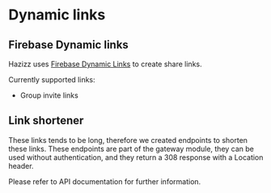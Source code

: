 # Dynamic links

## Firebase Dynamic links

Hazizz uses [Firebase Dynamic Links](https://firebase.google.com/docs/dynamic-links) to create share links.

Currently supported links:
* Group invite links

## Link shortener

These links tends to be long, therefore we created endpoints to shorten these links. These endpoints are part of the gateway module, they can be used without authentication, and they return a 308 response with a Location header.

Please refer to API documentation for further information.